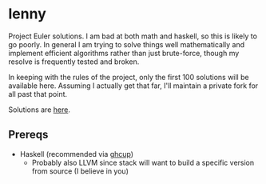 # lenny

Project Euler solutions. I am bad at both math and haskell, so this is likely to go poorly.
In general I am trying to solve things well mathematically and implement efficient algorithms
rather than just brute-force, though my resolve is frequently tested and broken.

In keeping with the rules of the project, only the first 100 solutions will be available here.
Assuming I actually get that far, I'll maintain a private fork for all past that point.

Solutions are [here](https://github.com/mirichan/euler/tree/master/src/Problems).

## Prereqs

- Haskell (recommended via [ghcup](https://www.haskell.org/ghcup/))
  - Probably also LLVM since stack will want to build a specific version from source (I believe in you)
